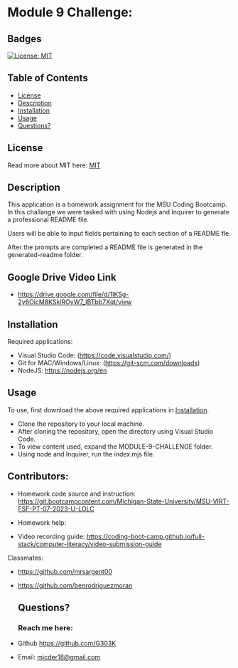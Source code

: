 # Module 9 Challenge:

## Badges

[![License: MIT](https://img.shields.io/badge/License-MIT-yellow.svg)](https://opensource.org/licenses/MIT)

## Table of Contents

- [License](#license)
- [Description](#description)
- [Installation](#installation)
- [Usage](#usage)
- [Questions?](#questions)

## License

Read more about MIT here:
[MIT](https://opensource.org/licenses/MIT)

## Description

This application is a homework assignment for the MSU Coding Bootcamp.
In this challange we were tasked with using Nodejs and Inquirer to generate a professional README file.

Users will be able to input fields pertaining to each section of a README fle.

After the prompts are completed a README file is generated in the generated-readme folder.

## Google Drive Video Link

- https://drive.google.com/file/d/1IKSg-2y6OicM8KSklROyW7_IBTbb7Xqt/view

## Installation

Required applications:

- Visual Studio Code: (https://code.visualstudio.com/)
- Git for MAC/Windows/Linux: (https://git-scm.com/downloads)
- NodeJS: https://nodejs.org/en

## Usage

To use, first download the above required applications in [Installation](#installation).

- Clone the repository to your local machine.
- After cloning the repository, open the directory using Visual Studio Code.
- To view content used, expand the MODULE-9-CHALLENGE folder.
- Using node and Inquirer, run the index.mjs file.

## Contributors:

- Homework code source and instruction: https://git.bootcampcontent.com/Michigan-State-University/MSU-VIRT-FSF-PT-07-2023-U-LOLC

- Homework help:

* Video recording guide: https://coding-boot-camp.github.io/full-stack/computer-literacy/video-submission-guide

Classmates:

- https://github.com/mrsargent00
- https://github.com/benrodriguezmoran

  ## Questions?

  ### Reach me here:

- Github https://github.com/G303K
- Email: micder18@gmail.com
